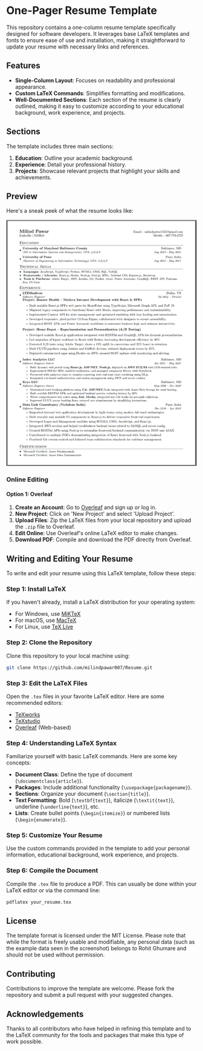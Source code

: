 # One-Pager Resume Template

This repository contains a one-column resume template specifically designed for software developers. It leverages base LaTeX templates and fonts to ensure ease of use and installation, making it straightforward to update your resume with necessary links and references.

## Features

- **Single-Column Layout**: Focuses on readability and professional appearance.
- **Custom LaTeX Commands**: Simplifies formatting and modifications.
- **Well-Documented Sections**: Each section of the resume is clearly outlined, making it easy to customize according to your educational background, work experience, and projects.

## Sections

The template includes three main sections:
1. **Education**: Outline your academic background.
2. **Experience**: Detail your professional history.
3. **Projects**: Showcase relevant projects that highlight your skills and achievements.

## Preview

Here's a sneak peek of what the resume looks like:

![Resume Screenshot](./Milind_resume_screenshot.png)

### Online Editing

#### Option 1: Overleaf
1. **Create an Account**: Go to [Overleaf](https://www.overleaf.com) and sign up or log in.
2. **New Project**: Click on 'New Project' and select 'Upload Project'.
3. **Upload Files**: Zip the LaTeX files from your local repository and upload the `.zip` file to Overleaf.
4. **Edit Online**: Use Overleaf's online LaTeX editor to make changes.
5. **Download PDF**: Compile and download the PDF directly from Overleaf.

## Writing and Editing Your Resume

To write and edit your resume using this LaTeX template, follow these steps:

### Step 1: Install LaTeX
If you haven't already, install a LaTeX distribution for your operating system:
- For Windows, use [MiKTeX](https://miktex.org/)
- For macOS, use [MacTeX](http://www.tug.org/mactex/)
- For Linux, use [TeX Live](https://tug.org/texlive/)

### Step 2: Clone the Repository
Clone this repository to your local machine using:
```bash
git clone https://github.com/milindpawar007/Resume.git
```

### Step 3: Edit the LaTeX Files
Open the `.tex` files in your favorite LaTeX editor. Here are some recommended editors:
- [TeXworks](http://www.tug.org/texworks/)
- [TeXstudio](https://www.texstudio.org/)
- [Overleaf](https://www.overleaf.com) (Web-based)

### Step 4: Understanding LaTeX Syntax
Familiarize yourself with basic LaTeX commands. Here are some key concepts:
- **Document Class**: Define the type of document (`\documentclass{article}`).
- **Packages**: Include additional functionality (`\usepackage{packagename}`).
- **Sections**: Organize your document (`\section{title}`).
- **Text Formatting**: Bold (`\textbf{text}`), italicize (`\textit{text}`), underline (`\underline{text}`), etc.
- **Lists**: Create bullet points (`\begin{itemize}`) or numbered lists (`\begin{enumerate}`).

### Step 5: Customize Your Resume
Use the custom commands provided in the template to add your personal information, educational background, work experience, and projects.

### Step 6: Compile the Document
Compile the `.tex` file to produce a PDF. This can usually be done within your LaTeX editor or via the command line:
```bash
pdflatex your_resume.tex
```

## License

The template format is licensed under the MIT License. Please note that while the format is freely usable and modifiable, any personal data (such as the example data seen in the screenshot) belongs to Rohit Ghumare and should not be used without permission.

## Contributing

Contributions to improve the template are welcome. Please fork the repository and submit a pull request with your suggested changes.

## Acknowledgements

Thanks to all contributors who have helped in refining this template and to the LaTeX community for the tools and packages that make this type of work possible.

